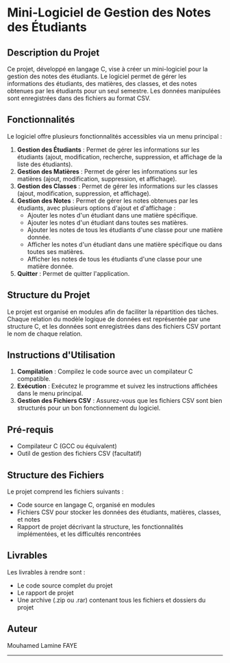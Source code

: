 # Mini-Logiciel de Gestion des Notes des Étudiants

## Description du Projet
Ce projet, développé en langage C, vise à créer un mini-logiciel pour la gestion des notes des étudiants. Le logiciel permet de gérer les informations des étudiants, des matières, des classes, et des notes obtenues par les étudiants pour un seul semestre. Les données manipulées sont enregistrées dans des fichiers au format CSV.

## Fonctionnalités
Le logiciel offre plusieurs fonctionnalités accessibles via un menu principal :

1. **Gestion des Étudiants** : Permet de gérer les informations sur les étudiants (ajout, modification, recherche, suppression, et affichage de la liste des étudiants).
2. **Gestion des Matières** : Permet de gérer les informations sur les matières (ajout, modification, suppression, et affichage).
3. **Gestion des Classes** : Permet de gérer les informations sur les classes (ajout, modification, suppression, et affichage).
4. **Gestion des Notes** : Permet de gérer les notes obtenues par les étudiants, avec plusieurs options d'ajout et d'affichage :
   - Ajouter les notes d'un étudiant dans une matière spécifique.
   - Ajouter les notes d'un étudiant dans toutes ses matières.
   - Ajouter les notes de tous les étudiants d'une classe pour une matière donnée.
   - Afficher les notes d'un étudiant dans une matière spécifique ou dans toutes ses matières.
   - Afficher les notes de tous les étudiants d'une classe pour une matière donnée.
5. **Quitter** : Permet de quitter l'application.

## Structure du Projet
Le projet est organisé en modules afin de faciliter la répartition des tâches. Chaque relation du modèle logique de données est représentée par une structure C, et les données sont enregistrées dans des fichiers CSV portant le nom de chaque relation.

## Instructions d'Utilisation
1. **Compilation** : Compilez le code source avec un compilateur C compatible.
2. **Exécution** : Exécutez le programme et suivez les instructions affichées dans le menu principal.
3. **Gestion des Fichiers CSV** : Assurez-vous que les fichiers CSV sont bien structurés pour un bon fonctionnement du logiciel.

## Pré-requis
- Compilateur C (GCC ou équivalent)
- Outil de gestion des fichiers CSV (facultatif)

## Structure des Fichiers
Le projet comprend les fichiers suivants :
- Code source en langage C, organisé en modules
- Fichiers CSV pour stocker les données des étudiants, matières, classes, et notes
- Rapport de projet décrivant la structure, les fonctionnalités implémentées, et les difficultés rencontrées

## Livrables
Les livrables à rendre sont :
- Le code source complet du projet
- Le rapport de projet
- Une archive (.zip ou .rar) contenant tous les fichiers et dossiers du projet

## Auteur
Mouhamed Lamine FAYE 

---

